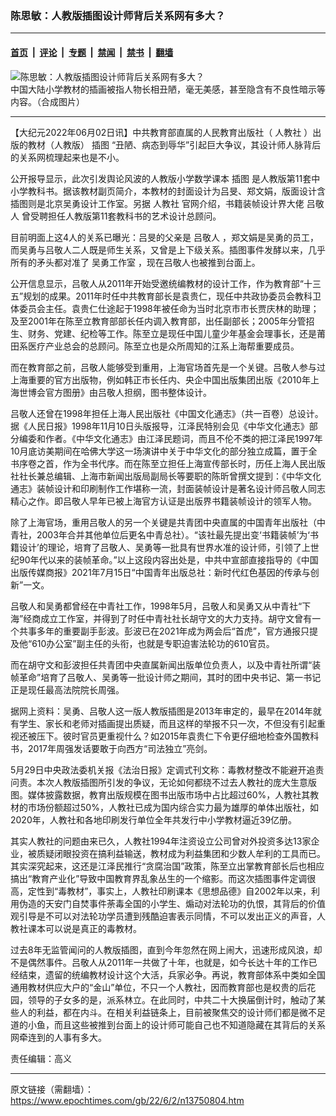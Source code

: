 ### 陈思敏：人教版插图设计师背后关系网有多大？

---

#### [首页](../../../..?n13750804) &nbsp;|&nbsp; [评论](../../../../../epoch-comment?n13750804) &nbsp;|&nbsp; [专题](../../../../../epoch-special?n13750804) &nbsp;|&nbsp; [禁闻](../../../../../epoch-news?n13750804) &nbsp;|&nbsp; [禁书](../../../../../books?n13750804) &nbsp;|&nbsp; [翻墙](https://github.com/gfw-breaker/nogfw/blob/master/README.md?n13750804)


<div><img alt="陈思敏：人教版插图设计师背后关系网有多大？" class="attachment-djy_600_400 size-djy_600_400 wp-post-image" src="https://i.epochtimes.com/assets/uploads/2022/06/id13750809-FotoJet-3--600x400.jpeg"/>
<div class="caption">
 中国大陆小学教材的插画被指人物长相丑陋，毫无美感，甚至隐含有不良性暗示等内容。（合成图片）
</div></div><hr/><div class="post_content" id="artbody" itemprop="articleBody">
 <!-- article content begin -->
 <p>
  【大纪元2022年06月02日讯】中共教育部直属的人民教育出版社（
  <ok href="https://www.epochtimes.com/gb/tag/%E4%BA%BA%E6%95%99%E7%A4%BE.html">
   人教社
  </ok>
  ）出版的教材（人教版）
  <ok href="https://www.epochtimes.com/gb/tag/%E6%8F%92%E5%9B%BE.html">
   插图
  </ok>
  “丑陋、病态到辱华”引起巨大争议，其设计师人脉背后的关系网梳理起来也是不小。
 </p>
 <p>
  公开报导显示，此次引发舆论风波的人教版小学数学课本
  <ok href="https://www.epochtimes.com/gb/tag/%E6%8F%92%E5%9B%BE.html">
   插图
  </ok>
  是人教版第11套中小学教科书。据该教材副页简介，本教材的封面设计为吕旻、郑文娟，版面设计含插图则是北京吴勇设计工作室。另据
  <ok href="https://www.epochtimes.com/gb/tag/%E4%BA%BA%E6%95%99%E7%A4%BE.html">
   人教社
  </ok>
  官网介绍，书籍装帧设计界大佬
  <ok href="https://www.epochtimes.com/gb/tag/%E5%90%95%E6%95%AC%E4%BA%BA.html">
   吕敬人
  </ok>
  曾受聘担任人教版第11套教科书的艺术设计总顾问。
 </p>
 <p>
  目前明面上这4人的关系已曝光：吕旻的父亲是
  <ok href="https://www.epochtimes.com/gb/tag/%E5%90%95%E6%95%AC%E4%BA%BA.html">
   吕敬人
  </ok>
  ，郑文娟是吴勇的员工，而吴勇与吕敬人二人既是师生关系，又曾是上下级关系。插图事件发酵以来，几乎所有的矛头都对准了
  <ok href="https://www.epochtimes.com/gb/tag/%E5%90%B4%E5%8B%87%E5%B7%A5%E4%BD%9C%E5%AE%A4.html">
   吴勇工作室
  </ok>
  ，现在吕敬人也被推到台面上。
 </p>
 <p>
  公开信息显示，吕敬人从2011年开始受邀统编教材的设计工作，作为教育部“十三五”规划的成果。2011年时任中共教育部长是袁贵仁，现任中共政协委员会教科卫体委员会主任。袁贵仁仕途起于1998年被任命为当时北京市市长贾庆林的助理；及至2001年在陈至立教育部部长任内调入教育部，出任副部长；2005年分管招生、财务、党建、纪检等工作。陈至立是现任中国儿童少年基金会理事长，还是莆田系医疗产业总会的总顾问。陈至立也是众所周知的江系上海帮重要成员。
 </p>
 <p>
  而在教育部之前，吕敬人能够受到重用，上海官场首先是一个关键。吕敬人参与过上海重要的官方出版物，例如韩正市长任内、央企中国出版集团出版《2010年上海世博会官方图册》由吕敬人担纲，图书整体设计。
 </p>
 <p>
  吕敬人还曾在1998年担任上海人民出版社《中国文化通志》（共一百卷）总设计。据《人民日报》1998年11月10日头版报导，江泽民特别会见《中华文化通志》部分编委和作者。《中华文化通志》由江泽民题词，而且不伦不类的把江泽民1997年10月底访美期间在哈佛大学这一场演讲中关于中华文化的部分独立成篇，置于全书序卷之首，作为全书代序。而在陈至立担任上海宣传部长时，历任上海人民出版社社长兼总编辑、上海市新闻出版局副局长等要职的陈昕曾撰文提到：《中华文化通志》装帧设计和印刷制作工作堪称一流，封面装帧设计是著名设计师吕敬人同志精心之作。即吕敬人早年已被上海官方认证是出版界书籍装帧设计的领军人物。
 </p>
 <p>
  除了上海官场，重用吕敬人的另一个关键是共青团中央直属的中国青年出版社（中青社，2003年合并其他单位后更名中青总社）。“该社最先提出变‘书籍装帧’为‘书籍设计’的理论，培育了吕敬人、吴勇等一批具有世界水准的设计师，引领了上世纪90年代以来的装帧革命。”以上这段内容出处是，中共中宣部直接指导的《中国出版传媒商报》2021年7月15日“中国青年出版总社：新时代红色基因的传承与创新”一文。
 </p>
 <p>
  吕敬人和吴勇都曾经在中青社工作，1998年5月，吕敬人和吴勇又从中青社“下海”经商成立工作室，并得到了时任中青社社长胡守文的大力支持。胡守文曾有一个共事多年的重要副手彭波。彭波已在2021年成为两会后“首虎”，官方通报只提及他“610办公室”副主任的头衔，也就是专职迫害法轮功的610官员。
 </p>
 <p>
  而在胡守文和彭波担任共青团中央直属新闻出版单位负责人，以及中青社所谓“装帧革命”培育了吕敬人、吴勇等一批设计师之期间，其时的团中央书记、第一书记正是现任最高法院院长周强。
 </p>
 <p>
  据网上资料：吴勇、吕敬人这一版人教版插图是2013年审定的，最早在2014年就有学生、家长和老师对插画提出质疑，而且这样的举报不只一次，不但没有引起重视还被压下。彼时官员更重视什么？如2015年袁贵仁下令更仔细地检查外国教科书，2017年周强发话要敢于向西方“司法独立”亮剑。
 </p>
 <p>
  5月29日中央政法委机关报《法治日报》定调式刊文称：毒教材整改不能避开追责问责。本次人教版插图所引发的争议，无论如何都绕不过去人教社的庞大生意版图。媒体披露数据，教育出版规模在图书出版市场中占比超过60%，人教社其教材的市场份额超过50%，人教社已成为国内综合实力最为雄厚的单体出版社，如2020年，人教社和各地印刷发行单位全年共发行中小学教材逼近39亿册。
 </p>
 <p>
  其实人教社的问题由来已久，人教社1994年注资设立公司曾对外投资多达13家企业，被质疑闭眼投资在搞利益输送，教材成为利益集团和少数人牟利的工具而已。其实深究起来，这还是江泽民推行“贪腐治国”政策，陈至立出掌教育部长后也相应搞出“教育产业化”导致中国教育界乱象丛生的一个缩影。而这次插图事件定调很高，定性到“毒教材”，事实上，人教社印刷课本《思想品德》自2002年以来，利用伪造的天安门自焚事件荼毒全国的小学生、煽动对法轮功的仇恨，其背后的价值观引导是不可以对法轮功学员遭到残酷迫害表示同情，不可以发出正义的声音，人教社课本可以说是真正的毒教材。
 </p>
 <p>
  过去8年无监管闻问的人教版插图，直到今年忽然在网上闹大，迅速形成风浪，却不是偶然事件。吕敬人从2011年一共做了十年，也就是，如今长达十年的工作已经结束，遗留的统编教材设计这个大活，兵家必争。再说，教育部体系中类如全国通用教材供应大户的“金山”单位，不只一个人教社，因而教育部也是权贵的后花园，领导的子女多的是，派系林立。在此同时，中共二十大换届倒计时，触动了某些人的利益，都在内斗。在相关利益链条上，目前被聚焦交的设计师们都是微不足道的小鱼，而且这些被推到台面上的设计师可能自己也不知道隐藏在其背后的关系网牵连到的人事有多大。
 </p>
 <p>
  责任编辑：高义
 </p>
 <!-- article content end -->
 <div id="below_article_ad">
 </div>
</div>


---

原文链接（需翻墙）：https://www.epochtimes.com/gb/22/6/2/n13750804.htm